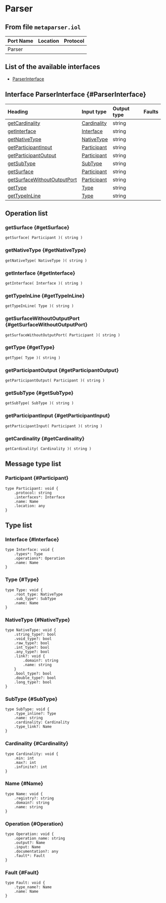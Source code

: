 # Parser

## From file `metaparser.iol`

| Port Name | Location | Protocol |
| :--- | :--- | :--- |
| Parser |  |  |

## List of the available interfaces

* [ParserInterface](parser.md#ParserInterface)

## Interface ParserInterface {#ParserInterface}

| Heading | Input type | Output type | Faults |
| :--- | :--- | :--- | :--- |
| [getCardinality](parser.md#getCardinality) | [Cardinality](parser.md#Cardinality)  | string  |  |
| [getInterface](parser.md#getInterface) | [Interface](parser.md#Interface)  | string  |  |
| [getNativeType](parser.md#getNativeType) | [NativeType](parser.md#NativeType)  | string  |  |
| [getParticipantInput](parser.md#getParticipantInput) | [Participant](parser.md#Participant)  | string  |  |
| [getParticipantOutput](parser.md#getParticipantOutput) | [Participant](parser.md#Participant)  | string  |  |
| [getSubType](parser.md#getSubType) | [SubType](parser.md#SubType)  | string  |  |
| [getSurface](parser.md#getSurface) | [Participant](parser.md#Participant)  | string  |  |
| [getSurfaceWithoutOutputPort](parser.md#getSurfaceWithoutOutputPort) | [Participant](parser.md#Participant)  | string  |  |
| [getType](parser.md#getType) | [Type](parser.md#Type)  | string  |  |
| [getTypeInLine](parser.md#getTypeInLine) | [Type](parser.md#Type)  | string  |  |

## Operation list

### getSurface {#getSurface}

```text
getSurface( Participant )( string )
```

### getNativeType {#getNativeType}

```text
getNativeType( NativeType )( string )
```

### getInterface {#getInterface}

```text
getInterface( Interface )( string )
```

### getTypeInLine {#getTypeInLine}

```text
getTypeInLine( Type )( string )
```

### getSurfaceWithoutOutputPort {#getSurfaceWithoutOutputPort}

```text
getSurfaceWithoutOutputPort( Participant )( string )
```

### getType {#getType}

```text
getType( Type )( string )
```

### getParticipantOutput {#getParticipantOutput}

```text
getParticipantOutput( Participant )( string )
```

### getSubType {#getSubType}

```text
getSubType( SubType )( string )
```

### getParticipantInput {#getParticipantInput}

```text
getParticipantInput( Participant )( string )
```

### getCardinality {#getCardinality}

```text
getCardinality( Cardinality )( string )
```

## Message type list

### Participant {#Participant}

```text
type Participant: void { 
    .protocol: string
    .interfaces*: Interface
    .name: Name
    .location: any
}
```

## Type list

### Interface {#Interface}

```text
type Interface: void { 
    .types*: Type
    .operations*: Operation
    .name: Name
}
```

### Type {#Type}

```text
type Type: void { 
    .root_type: NativeType
    .sub_type*: SubType
    .name: Name
}
```

### NativeType {#NativeType}

```text
type NativeType: void { 
    .string_type?: bool
    .void_type?: bool
    .raw_type?: bool
    .int_type?: bool
    .any_type?: bool
    .link?: void { 
        .domain?: string
        .name: string
    }
    .bool_type?: bool
    .double_type?: bool
    .long_type?: bool
}
```

### SubType {#SubType}

```text
type SubType: void { 
    .type_inline?: Type
    .name: string
    .cardinality: Cardinality
    .type_link?: Name
}
```

### Cardinality {#Cardinality}

```text
type Cardinality: void { 
    .min: int
    .max?: int
    .infinite?: int
}
```

### Name {#Name}

```text
type Name: void { 
    .registry?: string
    .domain?: string
    .name: string
}
```

### Operation {#Operation}

```text
type Operation: void { 
    .operation_name: string
    .output?: Name
    .input: Name
    .documentation?: any
    .fault*: Fault
}
```

### Fault {#Fault}

```text
type Fault: void { 
    .type_name?: Name
    .name: Name
}
```

